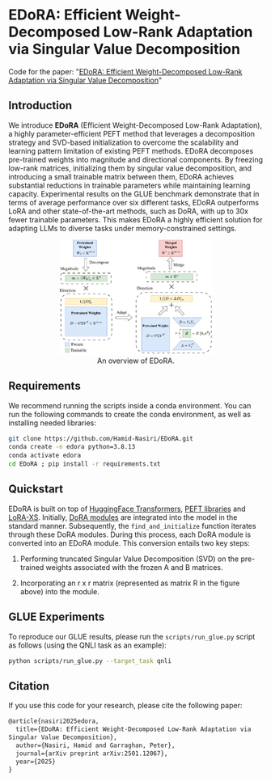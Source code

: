 # EDoRA: Efficient Weight-Decomposed Low-Rank Adaptation via Singular Value Decomposition

Code for the paper: "[EDoRA: Efficient Weight-Decomposed Low-Rank Adaptation via Singular Value Decomposition](https://arxiv.org/abs/2501.12067)"

## Introduction
We introduce **EDoRA** (Efficient Weight-Decomposed Low-Rank Adaptation), a highly parameter-efficient PEFT method that leverages a decomposition strategy and SVD-based initialization to overcome the scalability and learning pattern limitation of existing PEFT methods.
EDoRA decomposes pre-trained weights into magnitude and directional components. By freezing low-rank matrices, initializing them by singular value decomposition, and introducing a small trainable matrix between them, EDoRA achieves substantial reductions in trainable parameters while maintaining learning capacity. Experimental results on the GLUE benchmark demonstrate that in terms of average performance over six different tasks, EDoRA outperforms LoRA and other state-of-the-art methods, such as DoRA, with up to 30x fewer trainable parameters. This makes EDoRA a highly efficient solution for adapting LLMs to diverse tasks under memory-constrained settings.

<p align="center">
  <img src="./assets/EDoRA.png" alt=“EDoRA” width=60%>
  <br> An overview of EDoRA.
</p>
  
## Requirements
We recommend running the scripts inside a conda environment.
You can run the following commands to create the conda environment, as well as installing needed libraries:
```bash
git clone https://github.com/Hamid-Nasiri/EDoRA.git
conda create -n edora python=3.8.13
conda activate edora
cd EDoRA ; pip install -r requirements.txt
```
## Quickstart
EDoRA is built on top of [HuggingFace Transformers](https://huggingface.co/docs/transformers/en/index), [PEFT libraries](https://huggingface.co/docs/peft/en/index) and [LoRA-XS](https://github.com/MohammadrezaBanaei/LoRA-XS). Initially, [DoRA modules](https://huggingface.co/docs/peft/v0.14.0/en/developer_guides/lora#weight-decomposed-low-rank-adaptation-dora) are integrated into the model in the standard manner. Subsequently, the `find_and_initialize` function iterates through these DoRA modules. During this process, each DoRA module is converted into an EDoRA module. This conversion entails two key steps:

1. Performing truncated Singular Value Decomposition (SVD) on the pre-trained weights associated with the frozen A and B matrices.

2. Incorporating an r x r matrix (represented as matrix R in the figure above) into the module.


## GLUE Experiments
To reproduce our GLUE results, please run the `scripts/run_glue.py` script as follows (using the QNLI task as an example):
	
```bash
python scripts/run_glue.py --target_task qnli
```

## Citation
If you use this code for your research, please cite the following paper:
```
@article{nasiri2025edora,
  title={EDoRA: Efficient Weight-Decomposed Low-Rank Adaptation via Singular Value Decomposition},
  author={Nasiri, Hamid and Garraghan, Peter},
  journal={arXiv preprint arXiv:2501.12067},
  year={2025}
}
```

